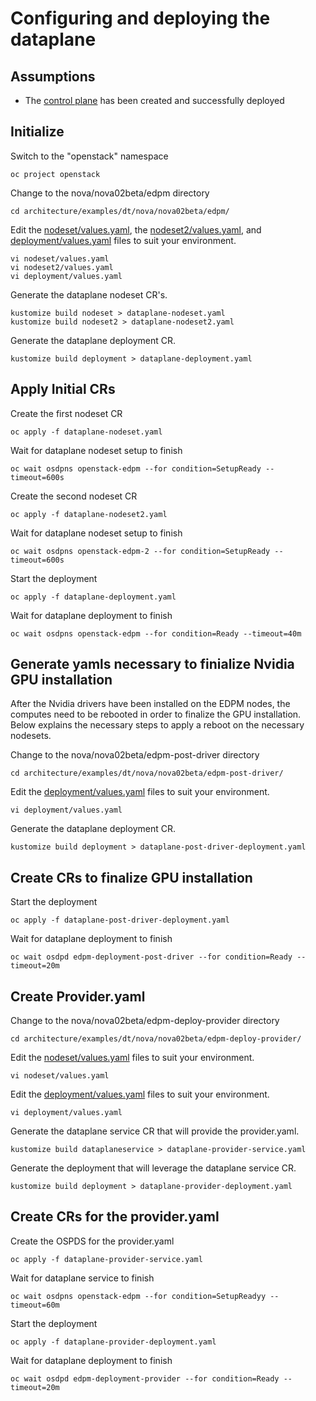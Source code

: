 # Configuring and deploying the dataplane

## Assumptions

- The [control plane](control-plane.md) has been created and successfully deployed

## Initialize

Switch to the "openstack" namespace
```
oc project openstack
```
Change to the nova/nova02beta/edpm directory
```
cd architecture/examples/dt/nova/nova02beta/edpm/
```
Edit the [nodeset/values.yaml](edpm/nodeset/values.yaml), the [nodeset2/values.yaml](edpm/nodeset2/values.yaml), 
and [deployment/values.yaml](edpm/deployment/values.yaml) files to suit 
your environment.
```
vi nodeset/values.yaml
vi nodeset2/values.yaml
vi deployment/values.yaml
```
Generate the dataplane nodeset CR's.
```
kustomize build nodeset > dataplane-nodeset.yaml
kustomize build nodeset2 > dataplane-nodeset2.yaml
```
Generate the dataplane deployment CR.
```
kustomize build deployment > dataplane-deployment.yaml
```

## Apply Initial CRs
Create the first nodeset CR
```
oc apply -f dataplane-nodeset.yaml
```
Wait for dataplane nodeset setup to finish
```
oc wait osdpns openstack-edpm --for condition=SetupReady --timeout=600s
```
Create the second nodeset CR
```
oc apply -f dataplane-nodeset2.yaml
```
Wait for dataplane nodeset setup to finish
```
oc wait osdpns openstack-edpm-2 --for condition=SetupReady --timeout=600s
```
Start the deployment
```
oc apply -f dataplane-deployment.yaml
```
Wait for dataplane deployment to finish
```
oc wait osdpns openstack-edpm --for condition=Ready --timeout=40m
```

## Generate yamls necessary to finialize Nvidia GPU installation
After the Nvidia drivers have been installed on the EDPM nodes, the computes need
to be rebooted in order to finalize the GPU installation. Below explains the
necessary steps to apply a reboot on the necessary nodesets.

Change to the nova/nova02beta/edpm-post-driver directory
```
cd architecture/examples/dt/nova/nova02beta/edpm-post-driver/
```
Edit the [deployment/values.yaml](edpm-post-driver/deployment/values.yaml) files to suit 
your environment.
```
vi deployment/values.yaml
```
Generate the dataplane deployment CR.
```
kustomize build deployment > dataplane-post-driver-deployment.yaml
```

## Create CRs to finalize GPU installation
Start the deployment
```
oc apply -f dataplane-post-driver-deployment.yaml
```

Wait for dataplane deployment to finish
```
oc wait osdpd edpm-deployment-post-driver --for condition=Ready --timeout=20m
```

## Create Provider.yaml
Change to the nova/nova02beta/edpm-deploy-provider directory
```
cd architecture/examples/dt/nova/nova02beta/edpm-deploy-provider/
```
Edit the [nodeset/values.yaml](edpm-deploy-provider/nodeset/values.yaml) files to suit 
your environment.
```
vi nodeset/values.yaml
```
Edit the [deployment/values.yaml](edpm-deploy-provider/deployment/values.yaml) files to suit 
your environment.
```
vi deployment/values.yaml
```
Generate the dataplane service CR that will provide the provider.yaml.
```
kustomize build dataplaneservice > dataplane-provider-service.yaml
```
Generate the deployment that will leverage the dataplane service CR.
```
kustomize build deployment > dataplane-provider-deployment.yaml
```

## Create CRs for the provider.yaml
Create the OSPDS for the provider.yaml
```
oc apply -f dataplane-provider-service.yaml
```
Wait for dataplane service to finish
```
oc wait osdpns openstack-edpm --for condition=SetupReadyy --timeout=60m
```
Start the deployment
```
oc apply -f dataplane-provider-deployment.yaml
```
Wait for dataplane deployment to finish
```
oc wait osdpd edpm-deployment-provider --for condition=Ready --timeout=20m
```